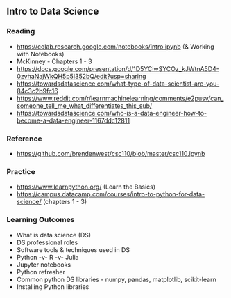 ## Intro to Data Science

### Reading

- https://colab.research.google.com/notebooks/intro.ipynb  (& Working with Notebooks)
- McKinney - Chapters 1 - 3
- https://docs.google.com/presentation/d/1D5YCiwSYCOz_kJWtnA5D4-0zvhaNajWkQH5p5I352bQ/edit?usp=sharing 
- https://towardsdatascience.com/what-type-of-data-scientist-are-you-84c3c2b9fc16 
- https://www.reddit.com/r/learnmachinelearning/comments/e2pusv/can_someone_tell_me_what_differentiates_this_sub/ 
- https://towardsdatascience.com/who-is-a-data-engineer-how-to-become-a-data-engineer-1167ddc12811 
 
### Reference

- https://github.com/brendenwest/csc110/blob/master/csc110.ipynb 
 

### Practice

- https://www.learnpython.org/  (Learn the Basics)
- https://campus.datacamp.com/courses/intro-to-python-for-data-science/  (chapters 1 - 3)
 
### Learning Outcomes
- What is data science (DS)
- DS professional roles 
- Software tools & techniques used in DS
- Python -v- R -v- Julia
- Jupyter notebooks
- Python refresher
- Common python DS libraries - numpy, pandas, matplotlib, scikit-learn
- Installing Python libraries
